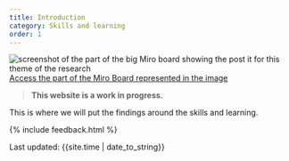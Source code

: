```yaml
---
title: Introduction
category: Skills and learning
order: 1
---
```


![screenshot of the part of the big Miro board showing the post it for this theme of the research](/practitioner-stories/images/skills-learning.png)
[Access the part of the Miro Board represented in the image](https://miro.com/app/board/o9J_ldOzA14=/?moveToWidget=3074457352333741364&cot=14)

<blockquote class="alt">
  <p><strong>This website is a work in progress.</strong></p>
</blockquote>

This is where we will put the findings around the skills and learning.

{% include feedback.html %}
<div>Last updated: {{site.time | date_to_string}}</div>
